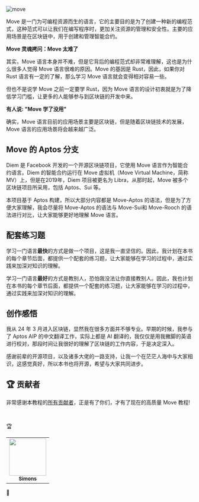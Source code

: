 <!-- <img src="https://github.com/sunface/rust-course/blob/main/assets/banner.jpg?raw=true" /> -->

![move](../img/move_language.png)

Move 是一门为可编程资源而生的语言，它的主要目的是为了创建一种新的编程范式，这种范式可以让我们在编写程序时，更加关注资源的管理和安全性。主要的应用场景是在区块链中，用于创建和管理智能合约。


**Move 灵魂拷问：Move 太难了**

其实，Move 语言本身并不难，但是它背后的编程范式却非常难理解，这也是为什么很多人觉得 Move 语言很难的原因。Move 的基因是 Rust，因此，如果你对 Rust 语言有一定的了解，那么学习 Move 语言就会变得相对容易一些。

但也不是说学 Move 之前一定要学 Rust，因为 Move 语言的设计初衷就是为了降低学习门槛，让更多的人能够参与到区块链的开发中来。

**有人说: "Move 学了没用"**

确实，Move 语言目前的应用场景主要是区块链，但是随着区块链技术的发展，Move 语言的应用场景将会越来越广泛。

## Move 的 Aptos 分支

Diem 是 Facebook 开发的一个开源区块链项目，它使用 Move 语言作为智能合约语言。Diem 的智能合约运行在 Move 虚拟机（Move Virtual Machine，简称 MV）上，但是在2019年，Diem 项目被更名为 Libra，从那时起，Move 被多个区块链项目所采用，包括 Aptos、Sui 等。

本项目基于 Aptos 构建，所以大部分内容都是 Move-Aptos 的语法，但是为了方便大家理解，我会尽量将 Move-Aptos 的语法与 Move-Sui和 Move-Rooch 的语法进行对比，让大家能够更好地理解 Move 语言。


## 配套练习题

学习一门语言**最快**的方式是做一个项目，这是我一直坚信的。因此，我计划在本书的每个章节后面，都提供一个配套的练习题，让大家能够在学习的过程中，通过实践来加深对知识的理解。

学习一门语言**最好**的方式是教别人，恐怕我没法让你直接教别人。因此，我也计划在本书的每个章节后面，都提供一个配套的练习题，让大家能够在学习的过程中，通过实践来加深对知识的理解。

## 创作感悟

我从 24 年 3 月进入区块链，显然我在很多方面并不够专业。早期的时候，我参与了 Aptos AIP 的中文翻译工作，实际上都是 AI 翻译的，我仅仅是用我撇脚的英语进行校对，那段时间让我很好的理解了区块链的工作内容，于是决定深入。

感谢前辈的开源项目，以及诸多大佬的一路支持，让我一个在茫茫人海中与大家相识，这感觉真好，所以本书也将开源，希望与大家共同进步。

## 🏆 贡献者

非常感谢本教程的[所有贡献者](https://github.com/sunface/Move_Course/graphs/contributors)，正是有了你们，才有了现在的高质量 Move 教程!

<br />

🏆

<table>
    <tr>
        <td align="center">
            <a href="https://github.com/JesseAtSZ">
                <img src="https://avatars.githubusercontent.com/u/120587735?v=4" width="100px" alt=""/>
                <br />
                <sub><b>Simons</b></sub>
            </a>
        </td>
    </tr>
</table>
🏅